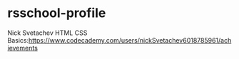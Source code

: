 # rsschool-profile
Nick Svetachev
HTML CSS Basics:https://www.codecademy.com/users/nickSvetachev6018785961/achievements
